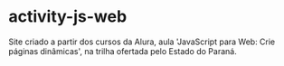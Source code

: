 # activity-js-web
Site criado a partir dos cursos da Alura, aula 'JavaScript para Web: Crie páginas dinâmicas', na trilha ofertada pelo Estado do Paraná.
